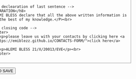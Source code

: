 # alemibless.github.com
<html>
<!-- the title of my website -->	
<head>
	<title>MY PERSONEL CV</title>
</head>
	
		<!-- heading of the cv begins -->
	<h1 ><u><center>CURRICULUM VITAE </center></u></h1>

		<!-- form for the whole cv structure -->
<body>
<form>
	<fieldset>
		<!-- the frame for my picture -->

<img src="https://avatars.githubusercontent.com/u/107726040?v=4"
height="200"
width="200" >

		<!-- personal details -->
	<h2>PERSONAL DETAILS</h2>
			<p>NAME: ALEMI BLESS</p>
			<p>ADDRESS: KAMPALA UGANDA</p>
			<p>EMAIL: alemibless@gmail.com</p>
			<p>AGE: 23</p>
			<p>SEX: M</p>
			<p>MARITAL STATUS: SINGLE</p>

	<HR>
		<!-- Table for Educational Background-->
	<h3>EDUCATIONAL BACKGROUND</h3>
	<table>
		<tr>
			<th>YEAR</th> 
			<th>INSTITUTION</th> 
			<th>AWARD</th>
		</tr>
		
		<tr>
			<td>2005-2012</td>
			<td>BAIDIT PRIMARY SCHOOL PRIMARY LEAVING EDUCATION</td>
			<td>(P.L.E)</td>
		</tr>

		<tr>
			<td>2013-2017</td> 
			<td>MASINDI HIGH SECONDARY SCHOOL</td> 
			<td>UGANDA CERTIFICATE EDUCATION ( U.C.E )</td>
		</tr>

		<tr>
			<td>2019-2021</td> 
			<td>RESTORE LEADERSHIP HIGH SCHOOL</td>
			<td>UGANDA ADVANCED CERTICATE OF EDUCATION (U.A.C.E)</td>
		</tr>
	</table>

	<HR>
		<!-- Table for work experience -->
	<h4>WORK EXPERIENCE</h4>
	<Table>
		<tr>
			<th>ORGANISATION</th>
			<th>DURATION </th> 
			<th>TITLE</th>
		</tr>
		<tr>
			<td>EAST AFRICAN MINISTRIES</td> 
			<td>ONE YEAR </td>
			<td>LOGISTICS AND PROCUREMENT OFFICER</td>
		</tr>
		<tr>
			<td>HAPPY DAY NURSERY & PRIMARY SCHOOL</td>
			<td>SEVEN MONTHS </td>
			<td>TEACHER</td>
		</tr>
		<tr>
			<td>BUSINESS WITHOUT BORDERS</td>
			<td>TWO YEARS</td>
			<td>PROCUREMENT OFFICER</td>
		</tr>
	</table>

	<HR>
		<!-- list of other skills -->
	<h5>OTHER SKILLS</h5>
		<ul>
			<li>BASIC COMPUTER SKILLS (MICROSOFT EXCEL, WORD, POWERPOINT, PRESENTATION)</li>
			<li>PUBLIC SPEAKING</li>
		</ul>

	<!-- List of Hobbies -->
	<HR>
	<h6>HOBBIES</h6>
		<ol>
			<li>FOOTBALL</li>
			<li>READING NOVELS</li>
			<li>BASKET BALL</li>
			<li>MOUNTAIN HIKING</li> 
		</ol>
		<p>YOU CAN VIEW MY PERTICIPATION IN THE HOBBIES HERE<a href="https://emiblezz.github.io/hobbies/">CLICK HERE</a></p>

	<HR>
		<!-- reference table -->
	<h7>REFEREES</h7> 
		<table>
		<tr>
		<th colspan="2">MY REFEREES</th>
		</tr>
		
		<tr>
			<td>
			<p>Name: LABALPINY CHARLES</p>
			<p>Email: charles@4-africa.com</p>
			<p>Address: GULU</p>
			<p>Occupation: TEACHER</p>
			</td>

			<td>
			<p>Name: GATWECH BAYAK REATH</p>
			<p>Email: gatwechbayak@gmail.com</p>
			<p>Address: JUBA</p>
			<p>Occupation: DOCTOR</p>
			</td>
		</tr>
	</table>
	
		<div>
	<HR>
		<!-- declearation of last sentence -->
	<h8>DECLARATION</h8>
	<p>I ALEMI BLESS declare that all the above written information is true to the best of my knowledge.</P><br>
	</div>
		<!-- closing code -->
		<footer>
			<p>please leave us with your contacts by clicking here <a href="https://emiblezz.github.io/CONTACTS-FORM/">click here</a></p>
			<p>ALEMI BLESS 21/X/20013/EVE</p><br>
		</footer>

</fieldset>
</form>
		<button type="button" onclick="window.print()">PRINT AND SAVE</button>
</body>	
<style>
body{ 
        over-flow: hidden;
        background-image:url(https://media.istockphoto.com/illustrations/communication-contact-network-background-illustration-illustration-id1415992464?k=20&m=1415992464&s=612x612&w=0&h=UFYAxbVnWaenVlBLRLeAmph-knkN8e8b1sagVR0mPmQ=);
       animation:change 30s infinite ease-in-out;
       background-position: cover;
       transform: translate(-50%,-50%)
         }
 @keyframes change{
            0%
            {
            background-image:url(https://media-exp1.licdn.com/dms/image/C4E03AQFPTD7TZHE-cQ/profile-displayphoto-shrink_400_400/0/1660079051575?e=1668643200&v=beta&t=ea-Mjzz_KwfYu13MGLlw2qG9Sy4OYV0h4grKvgsOLCU);
            }
            20%
            {
            background-image:url(https://media.istockphoto.com/vectors/artificial-intelligence-technology-web-background-virtual-concept-vector-id1280193684?k=20&m=1280193684&s=612x612&w=0&h=xWID50oA_LxOM3qh6KkUEGQjBuxyXr_YFCHzS4rj_HA=);
            }
            40%
            {
            background-image:url(https://media.istockphoto.com/vectors/modern-science-or-technology-abstract-background-using-cogwheel-spot-vector-id1354854617?k=20&m=1354854617&s=612x612&w=0&h=PbqPHABOWsxeVAWCe8dx520yhfndxk3uFTQQU40f8es=);
            }
            60%
            {
            background-image:url(https://media.istockphoto.com/photos/abstract-digital-cyber-space-background-picture-id1280927712?k=20&m=1280927712&s=612x612&w=0&h=cO1npkdyW1pXSvGJdgsVDHqgq-yPJ4Ax9CJe4nyhLzM=);
            }
            80%
            {
            background-image:url(https://media.istockphoto.com/photos/digitizing-robot-hand-trying-to-catch-globe-picture-id1383940434?k=20&m=1383940434&s=612x612&w=0&h=O-mdi0ZjJQDZ8f_0Yrrk0QFsqUNwdyJ94H3bHmZ4Mn0=);
            }
            100%
            {
            background-image:url(https://media.istockphoto.com/photos/digitizing-robot-hand-trying-to-catch-globe-picture-id1383940434?k=20&m=1383940434&s=612x612&w=0&h=O-mdi0ZjJQDZ8f_0Yrrk0QFsqUNwdyJ94H3bHmZ4Mn0=);
            }

        }
</style>
</html>
